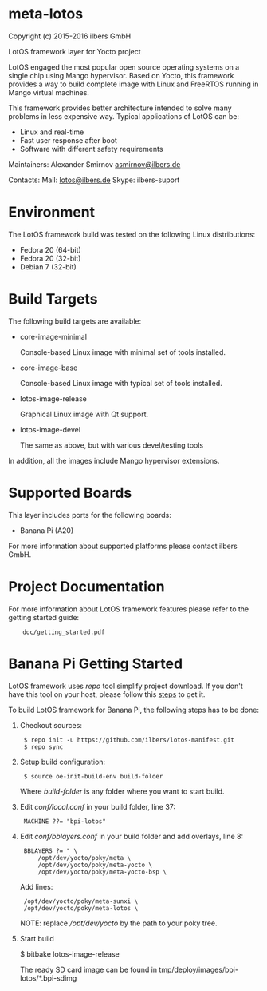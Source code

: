 meta-lotos
==========

Copyright (c) 2015-2016 ilbers GmbH

LotOS framework layer for Yocto project

LotOS engaged the most popular open source operating systems on a single chip using
Mango hypervisor. Based on Yocto, this framework provides a way to build complete
image with Linux and FreeRTOS running in Mango virtual machines.

This framework provides better architecture intended to solve many problems in less
expensive way. Typical applications of LotOS can be:
 * Linux and real-time
 * Fast user response after boot
 * Software with different safety requirements

Maintainers:
    Alexander Smirnov <asmirnov@ilbers.de>

Contacts:
    Mail: lotos@ilbers.de
    Skype: ilbers-suport

Environment
===========

The LotOS framework build was tested on the following Linux distributions:
 * Fedora 20 (64-bit)
 * Fedora 20 (32-bit)
 * Debian 7  (32-bit)

Build Targets
=============

The following build targets are available:

 * core-image-minimal

   Console-based Linux image with minimal set of tools installed.

 * core-image-base

   Console-based Linux image with typical set of tools installed.

 * lotos-image-release

   Graphical Linux image with Qt support.

 * lotos-image-devel

   The same as above, but with various devel/testing tools

In addition, all the images include Mango hypervisor extensions.

Supported Boards
================

This layer includes ports for the following boards:

 * Banana Pi (A20)

For more information about supported platforms please contact ilbers GmbH.

Project Documentation
=====================

For more information about LotOS framework features please refer to the getting
started guide:

        doc/getting_started.pdf

Banana Pi Getting Started
=========================

LotOS framework uses *repo* tool simplify project download. If you don't have
this tool on your host, please follow this [steps](https://source.android.com/source/downloading.html)
to get it.

To build LotOS framework for Banana Pi, the following steps has to be done:

1. Checkout sources:

        $ repo init -u https://github.com/ilbers/lotos-manifest.git
        $ repo sync

2. Setup build configuration:

        $ source oe-init-build-env build-folder

    Where *build-folder* is any folder where you want to start build.

3. Edit *conf/local.conf* in your build folder, line 37:

        MACHINE ??= "bpi-lotos"

4. Edit *conf/bblayers.conf* in your build folder and add overlays, line 8:

        BBLAYERS ?= " \
            /opt/dev/yocto/poky/meta \
            /opt/dev/yocto/poky/meta-yocto \
            /opt/dev/yocto/poky/meta-yocto-bsp \

    Add lines:

        /opt/dev/yocto/poky/meta-sunxi \
        /opt/dev/yocto/poky/meta-lotos \

    NOTE: replace */opt/dev/yocto* by the path to your poky tree.

5. Start build

      $ bitbake lotos-image-release

    The ready SD card image can be found in tmp/deploy/images/bpi-lotos/*.bpi-sdimg
